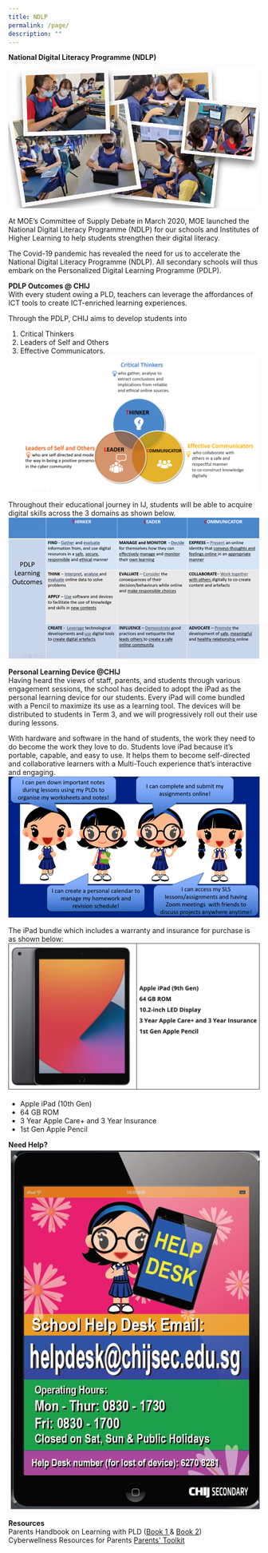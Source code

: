 ```yaml
---
title: NDLP
permalink: /page/
description: ""
---
```

**National Digital Literacy Programme (NDLP)**  

![](/images/NDLP/PDLP.png)

At MOE’s Committee of Supply Debate in March 2020, MOE launched the National Digital Literacy Programme (NDLP) for our schools and Institutes of Higher Learning to help students strengthen their digital literacy. 

The Covid-19 pandemic has revealed the need for us to accelerate the National Digital Literacy Programme (NDLP). All secondary schools will thus embark on the Personalized Digital Learning Programme (PDLP).

**PDLP Outcomes @ CHIJ**  
With every student owing a PLD, teachers can leverage the affordances of ICT tools to create ICT-enriched learning experiences. 

Through the PDLP, CHIJ aims to develop students into 
1. Critical Thinkers
2. Leaders of Self and Others
3. Effective Communicators. 
![](/images/NDLP/NDLP1.png)

Throughout their educational journey in IJ, students will be able to acquire digital skills across the 3 domains as shown below.   
![](/images/NDLP/NDLP2.png)

**Personal Learning Device @CHIJ**  
Having heard the views of staff, parents, and students through various engagement sessions, the school has decided to adopt the iPad as the personal learning device for our students. Every iPad will come bundled with a Pencil to maximize its use as a learning tool. The devices will be distributed to students in Term 3, and we will progressively roll out their use during lessons.

With hardware and software in the hand of students, the work they need to do become the work they love to do. Students love iPad because it’s portable, capable, and easy to use. It helps them to become self-directed and collaborative learners with a Multi-Touch experience that’s interactive and engaging. 
![](/images/NDLP/NDLP3.png)

The iPad bundle which includes a warranty and insurance for purchase is as shown below:  
![](/images/NDLP/NDLP4.png)  

* Apple iPad (10th Gen)
* 64 GB ROM
* 3 Year Apple Care+ and 3 Year Insurance
* 1st Gen Apple Pencil

**Need Help?**
![Helpdesk](/images/NDLP/Helpdesk.jpg)

**Resources**  
Parents Handbook on Learning with PLD ([Book 1 ](/files/ICT/ParentHB1.pdf) & [Book 2](/files/ICT/))  
Cyberwellness Resources for Parents [Parents' Toolkit](/files/ICT/cybwellness4uchild.pdf)